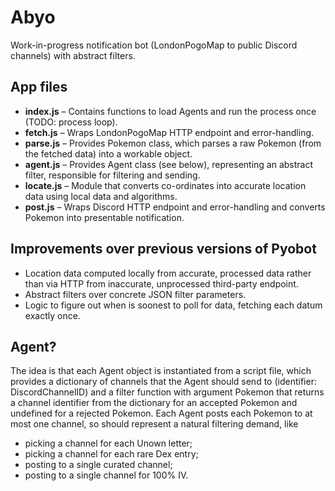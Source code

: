 # Abyo
Work-in-progress notification bot (LondonPogoMap to public Discord channels) with abstract filters.

## App files
- **index.js** – Contains functions to load Agents and run the process once (TODO: process loop).
- **fetch.js** – Wraps LondonPogoMap HTTP endpoint and error-handling.
- **parse.js** – Provides Pokemon class, which parses a raw Pokemon (from the fetched data) into a workable object.
- **agent.js** – Provides Agent class (see below), representing an abstract filter, responsible for filtering and sending.
- **locate.js** – Module that converts co-ordinates into accurate location data using local data and algorithms.
- **post.js** – Wraps Discord HTTP endpoint and error-handling and converts Pokemon into presentable notification.

## Improvements over previous versions of Pyobot
* Location data computed locally from accurate, processed data rather than via HTTP from inaccurate, unprocessed third-party endpoint.
* Abstract filters over concrete JSON filter parameters.
* Logic to figure out when is soonest to poll for data, fetching each datum exactly once.

## Agent?
The idea is that each Agent object is instantiated from a script file, which provides a dictionary of channels that the Agent should send to (identifier: DiscordChannelID) and a filter function with argument Pokemon that returns a channel identifier from the dictionary for an accepted Pokemon and undefined for a rejected Pokemon. Each Agent posts each Pokemon to at most one channel, so should represent a natural filtering demand, like
- picking a channel for each Unown letter;
- picking a channel for each rare Dex entry;
- posting to a single curated channel;
- posting to a single channel for 100% IV.